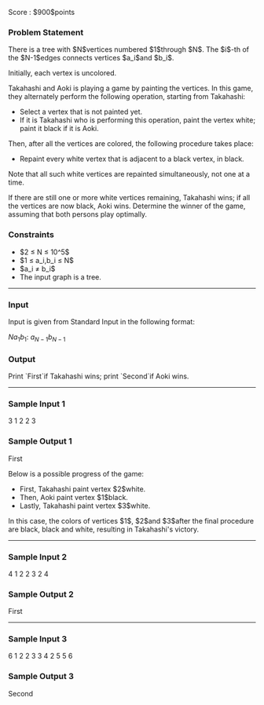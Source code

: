 
<div>

<span>

<span>

<p>
Score : $900$points
</p>

<div>

<section>

### **Problem Statement**

<p>
There is a tree with $N$vertices numbered $1$through $N$.
The $i$-th of the $N-1$edges connects vertices $a_i$and $b_i$.
</p>

<p>
Initially, each vertex is uncolored.
</p>

<p>
Takahashi and Aoki is playing a game by painting the vertices. In this game, they alternately perform the following operation, starting from Takahashi:
</p>

<ul>

<li>
Select a vertex that is not painted yet.
</li>

<li>
If it is Takahashi who is performing this operation, paint the vertex white; paint it black if it is Aoki.
</li>

</ul>

<p>
Then, after all the vertices are colored, the following procedure takes place:
</p>

<ul>

<li>
Repaint every white vertex that is adjacent to a black vertex, in black.
</li>

</ul>

<p>
Note that all such white vertices are repainted simultaneously, not one at a time.
</p>

<p>
If there are still one or more white vertices remaining, Takahashi wins; if all the vertices are now black, Aoki wins.
Determine the winner of the game, assuming that both persons play optimally.
</p>

</section>

</div>

<div>

<section>

### **Constraints**

<ul>

<li>
$2 ≤ N ≤ 10^5$
</li>

<li>
$1 ≤ a_i,b_i ≤ N$
</li>

<li>
$a_i ≠ b_i$
</li>

<li>
The input graph is a tree.
</li>

</ul>

</section>

</div>

---

<div>

<div>

<section>

### **Input**

<p>
Input is given from Standard Input in the following format:
</p>

<div>

$N$$a_1$$b_1$:
$a_{N-1}$$b_{N-1}$
</div>

</section>

</div>

<div>

<section>

### **Output**

<p>
Print `First`if Takahashi wins; print `Second`if Aoki wins.
</p>

</section>

</div>

</div>

---

<div>

<section>

### **Sample Input 1**

<div>

3
1 2
2 3

</div>

</section>

</div>

<div>

<section>

### **Sample Output 1**

<div>

First

</div>

<p>
Below is a possible progress of the game:
</p>

<ul>

<li>
First, Takahashi paint vertex $2$white.
</li>

<li>
Then, Aoki paint vertex $1$black.
</li>

<li>
Lastly, Takahashi paint vertex $3$white.
</li>

</ul>

<p>
In this case, the colors of vertices $1$, $2$and $3$after the final procedure are black, black and white, resulting in Takahashi's victory.
</p>

</section>

</div>

---

<div>

<section>

### **Sample Input 2**

<div>

4
1 2
2 3
2 4

</div>

</section>

</div>

<div>

<section>

### **Sample Output 2**

<div>

First

</div>

</section>

</div>

---

<div>

<section>

### **Sample Input 3**

<div>

6
1 2
2 3
3 4
2 5
5 6

</div>

</section>

</div>

<div>

<section>

### **Sample Output 3**

<div>

Second

</div>

</section>

</div>

</span>

</span>

</div>
